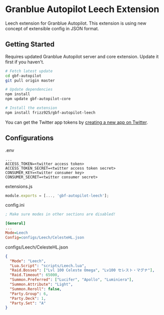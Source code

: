 # Granblue Autopilot Leech Extension

Leech extension for Granblue Autopilot. This extension is using new concept of extensible config in JSON format.

## Getting Started

Requires updated Granblue Autopilot server and core extension. Update it first if you haven't.

```sh
# Fetch latest update
cd gbf-autopilot
git pull origin master

# Update dependencies
npm install
npm update gbf-autopilot-core

# Install the extension
npm install frizz925/gbf-autopilot-leech
```

You can get the Twitter app tokens by [creating a new app on Twitter](https://apps.twitter.com/).

## Configurations

.env

```env
...
ACCESS_TOKEN=<twitter access token>
ACCESS_TOKEN_SECRET=<twitter access token secret>
CONSUMER_KEY=<twitter consumer key>
CONSUMER_SECRET=<twitter consumer secret>
```

extensions.js

```js
module.exports = [..., 'gbf-autopilot-leech'];
```

config.ini

```ini
; Make sure modes in other sections are disabled!

[General]
...
Mode=Leech
Config=configs/Leech/CelesteHL.json
```

configs/Leech/CelesteHL.json

```json
{
  "Mode": "Leech",
  "Lua.Script": "scripts/Leech.lua",
  "Raid.Bosses": ["Lvl 100 Celeste Omega", "Lv100 セレスト・マグナ"],
  "Raid.Timeout": 65000,
  "Summon.Preferred": ["Lucifer", "Apollo", "Luminiera"],
  "Summon.Attribute": "Light",
  "Summon.Reroll": false,
  "Party.Group": 6,
  "Party.Deck": 1,
  "Party.Set": "A"
}
```
